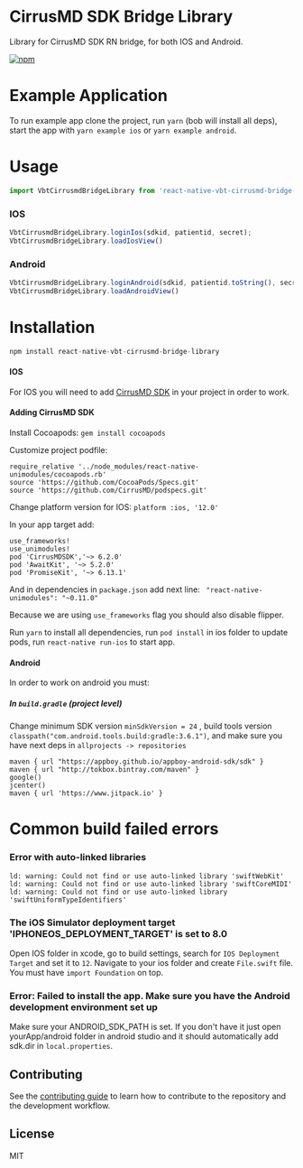 # CirrusMD SDK Bridge Library

Library for CirrusMD SDK RN bridge, for both IOS and Android.

[![npm](https://img.shields.io/npm/v/react-native-vbt-cirrusmd-bridge-library)](https://www.npmjs.com/package/react-native-vbt-cirrusmd-bridge-library)

# Example Application
 To run example app clone the project, run `yarn` (bob will install all deps), start the app with `yarn example ios` or `yarn example android`.
 
 # Usage
 ```js
 import VbtCirrusmdBridgeLibrary from 'react-native-vbt-cirrusmd-bridge-library'; //import Library
 ```
 ### IOS
```js
VbtCirrusmdBridgeLibrary.loginIos(sdkid, patientid, secret);
VbtCirrusmdBridgeLibrary.loadIosView()
```
### Android
```js
VbtCirrusmdBridgeLibrary.loginAndroid(sdkid, patientid.toString(), secret);
VbtCirrusmdBridgeLibrary.loadAndroidView()
``` 
 
# Installation

```js
npm install react-native-vbt-cirrusmd-bridge-library
```

#### IOS
For IOS you will need to add [CirrusMD SDK](https://github.com/CirrusMD/CirrusMD-iOS-SDK-Example) in your project in order to work.
#### Adding CirrusMD SDK
Install Cocoapods:
```gem install cocoapods```

Customize project podfile:
```
require_relative '../node_modules/react-native-unimodules/cocoapods.rb'
source 'https://github.com/CocoaPods/Specs.git'
source 'https://github.com/CirrusMD/podspecs.git'
```
Change platform version for IOS:
```platform :ios, '12.0'```

In your app target add:
```
use_frameworks!
use_unimodules!
pod 'CirrusMDSDK','~> 6.2.0'
pod 'AwaitKit', '~> 5.2.0'
pod 'PromiseKit', '~> 6.13.1'
```
And in dependencies in `package.json` add next line: ``` "react-native-unimodules": "~0.11.0"```

Because we are using ```use_frameworks``` flag you should also disable flipper.

Run `yarn` to install all dependencies, run `pod install` in ios folder to update pods, run `react-native run-ios` to start app.

#### Android
In order to work on android you must:

##### In `build.gradle` (project level)
Change minimum SDK version `minSdkVersion = 24` ,
build tools version `classpath("com.android.tools.build:gradle:3.6.1")`,
and make sure you have next deps in `allprojects -> repositories`
```
maven { url "https://appboy.github.io/appboy-android-sdk/sdk" }
maven { url "http://tokbox.bintray.com/maven" }
google()
jcenter()
maven { url 'https://www.jitpack.io' }
```

# Common build failed errors
### Error with auto-linked libraries
```
ld: warning: Could not find or use auto-linked library 'swiftWebKit'
ld: warning: Could not find or use auto-linked library 'swiftCoreMIDI'
ld: warning: Could not find or use auto-linked library 'swiftUniformTypeIdentifiers'
```

### The iOS Simulator deployment target 'IPHONEOS_DEPLOYMENT_TARGET' is set to 8.0

Open IOS folder in xcode, go to build settings, search for `IOS Deployment Target` and set it to `12`.
Navigate to your ios folder and create `File.swift` file. You must have `import Foundation` on top.

### Error: Failed to install the app. Make sure you have the Android development environment set up
Make sure your ANDROID_SDK_PATH is set.
If you don't have it just open yourApp/android folder in android studio and it should automatically add sdk.dir in `local.properties`.


## Contributing

See the [contributing guide](CONTRIBUTING.md) to learn how to contribute to the repository and the development workflow.

## License

MIT
